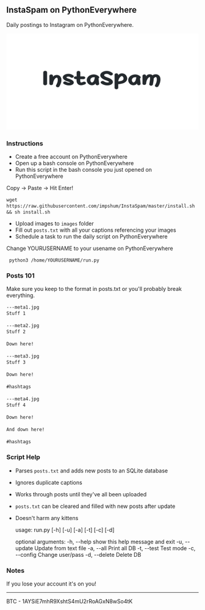 
## InstaSpam on PythonEverywhere

Daily postings to Instagram on PythonEverywhere.

![](title.jpg)

### Instructions

-   Create a free account on PythonEverywhere
-   Open up a bash console on PythonEverywhere
-   Run this script in the bash console you just opened on PythonEverywhere

Copy -> Paste -> Hit Enter!

    wget https://raw.githubusercontent.com/impshum/InstaSpam/master/install.sh && sh install.sh


-   Upload images to `images` folder
-   Fill out `posts.txt` with all your captions referencing your images
-   Schedule a task to run the daily script on PythonEverywhere

Change YOURUSERNAME to your usename on PythonEverywhere

     python3 /home/YOURUSERNAME/run.py


### Posts 101

Make sure you keep to the format in posts.txt or you'll probably break everything.

    ---meta1.jpg
    Stuff 1

    ---meta2.jpg
    Stuff 2

    Down here!

    ---meta3.jpg
    Stuff 3

    Down here!

    #hashtags

    ---meta4.jpg
    Stuff 4

    Down here!

    And down here!

    #hashtags

### Script Help

-   Parses `posts.txt` and adds new posts to an SQLite database
-   Ignores duplicate captions
-   Works through posts until they've all been uploaded
-   `posts.txt` can be cleared and filled with new posts after update
-   Doesn't harm any kittens


    usage: run.py [-h] [-u] [-a] [-t] [-c] [-d]

    optional arguments:
      -h, --help    show this help message and exit
      -u, --update  Update from text file
      -a, --all     Print all DB
      -t, --test    Test mode
      -c, --config  Change user/pass
      -d, --delete  Delete DB

### Notes

If you lose your account it's on you!

* * *

BTC - 1AYSiE7mhR9XshtS4mU2rRoAGxN8wSo4tK
